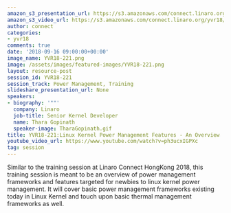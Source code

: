 ```yaml
---
amazon_s3_presentation_url: https://s3.amazonaws.com/connect.linaro.org/yvr18/presentations/yvr18-221.pdf
amazon_s3_video_url: https://s3.amazonaws.com/connect.linaro.org/yvr18/videos/yvr18-221.mp4
author: connect
categories:
- yvr18
comments: true
date: '2018-09-16 09:00:00+00:00'
image_name: YVR18-221.png
image: /assets/images/featured-images/YVR18-221.png
layout: resource-post
session_id: YVR18-221
session_track: Power Management, Training
slideshare_presentation_url: None
speakers:
- biography: '""'
  company: Linaro
  job-title: Senior Kernel Developer
  name: Thara Gopinath
  speaker-image: TharaGopinath.gif
title: YVR18-221:Linux Kernel Power Management Features - An Overview
youtube_video_url: https://www.youtube.com/watch?v=ph3ucxIGPXc
tag: session
---
```


Similar to the training session at Linaro Connect HongKong 2018,  this training session  is meant to be an overview of power management frameworks and features targeted for newbies to linux kernel power management. It will cover basic power management frameworks existing today in Linux Kernel and touch upon basic thermal management frameworks as well.
